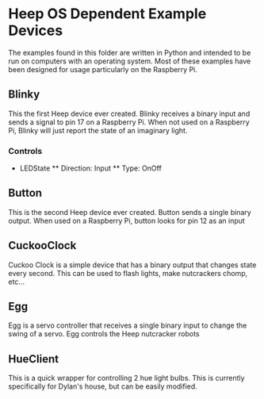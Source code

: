 # Heep OS Dependent Example Devices

The examples found in this folder are written in Python and intended to be run on computers with an operating system. Most of these examples have been designed for usage particularly on the Raspberry Pi.

## Blinky

This the first Heep device ever created. Blinky receives a binary input and sends a signal to pin 17 on a Raspberry Pi. When not used on a Raspberry Pi, Blinky will just report the state of an imaginary light.

### Controls

* LEDState
** Direction: Input
** Type: OnOff

## Button

This is the second Heep device ever created. Button sends a single binary output. When used on a Raspberry Pi, button looks for pin 12 as an input

## CuckooClock

Cuckoo Clock is a simple device that has a binary output that changes state every second. This can be used to flash lights, make nutcrackers chomp, etc...

## Egg

Egg is a servo controller that receives a single binary input to change the swing of a servo. Egg controls the Heep nutcracker robots

## HueClient

This is a quick wrapper for controlling 2 hue light bulbs. This is currently specifically for Dylan's house, but can be easily modified.